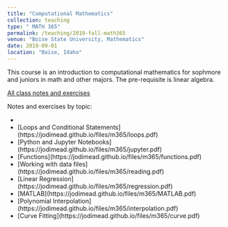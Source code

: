 ```yaml
---
title: "Computational Mathematics"
collection: teaching
type: " MATH 365"
permalink: /teaching/2019-fall-math365
venue: "Boise State University, Mathematics"
date: 2019-09-01
location: "Boise, Idaho"
---
```


This course is an introduction to computational mathematics for sophmore and juniors in math and other majors.  The pre-requisite is linear algebra.

[All class notes and exercises](https://jodimead.github.io/files/m365/m365.pdf)

Notes and exercises by topic:
<ul>  
  <li><a href="https://jodimead.github.io/files/m365/Icebreaker.pdf"></a>
  <li>[Loops and Conditional Statements](https://jodimead.github.io/files/m365/loops.pdf)
  <li>[Python and Jupyter Notebooks](https://jodimead.github.io/files/m365/jupyter.pdf)
  <li>[Functions](https://jodimead.github.io/files/m365/functions.pdf)
  <li>[Working with data files](https://jodimead.github.io/files/m365/reading.pdf)
  <li>[Linear Regression](https://jodimead.github.io/files/m365/regression.pdf)
  <li>[MATLAB](https://jodimead.github.io/files/m365/MATLAB.pdf)
  <li>[Polynomial Interpolation](https://jodimead.github.io/files/m365/interpolation.pdf)
  <li>[Curve Fitting](https://jodimead.github.io/files/m365/curve.pdf)
</ul>

